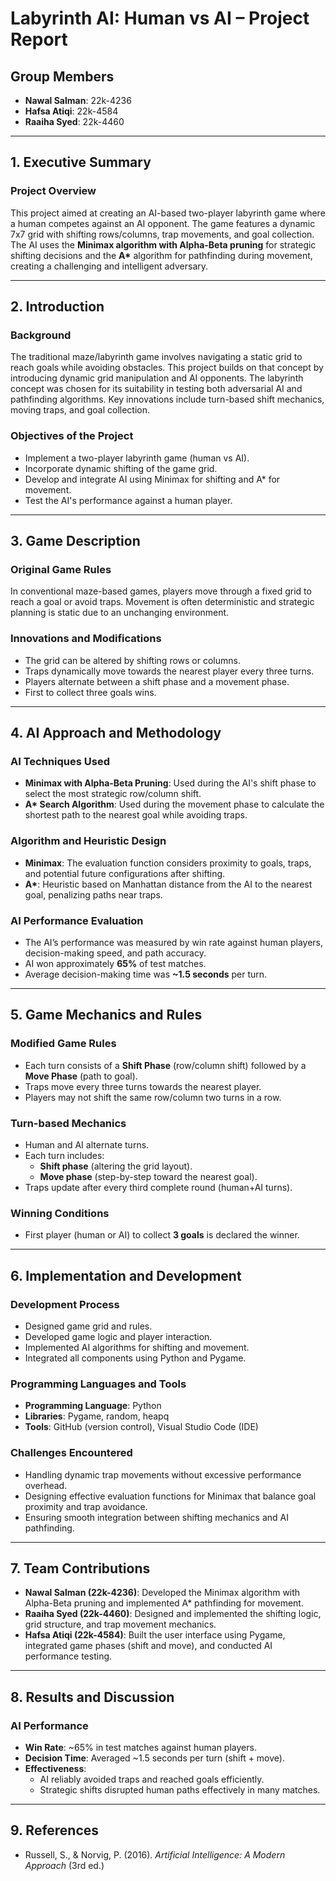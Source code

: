 # Labyrinth AI: Human vs AI – Project Report

## Group Members
- **Nawal Salman**: 22k-4236  
- **Hafsa Atiqi**: 22k-4584  
- **Raaiha Syed**: 22k-4460  

---

## 1. Executive Summary

### Project Overview
This project aimed at creating an AI-based two-player labyrinth game where a human competes against an AI opponent. The game features a dynamic 7x7 grid with shifting rows/columns, trap movements, and goal collection. The AI uses the **Minimax algorithm with Alpha-Beta pruning** for strategic shifting decisions and the **A\*** algorithm for pathfinding during movement, creating a challenging and intelligent adversary.

---

## 2. Introduction

### Background
The traditional maze/labyrinth game involves navigating a static grid to reach goals while avoiding obstacles. This project builds on that concept by introducing dynamic grid manipulation and AI opponents. The labyrinth concept was chosen for its suitability in testing both adversarial AI and pathfinding algorithms. Key innovations include turn-based shift mechanics, moving traps, and goal collection.

### Objectives of the Project
- Implement a two-player labyrinth game (human vs AI).  
- Incorporate dynamic shifting of the game grid.  
- Develop and integrate AI using Minimax for shifting and A\* for movement.  
- Test the AI's performance against a human player.  

---

## 3. Game Description

### Original Game Rules
In conventional maze-based games, players move through a fixed grid to reach a goal or avoid traps. Movement is often deterministic and strategic planning is static due to an unchanging environment.

### Innovations and Modifications
- The grid can be altered by shifting rows or columns.  
- Traps dynamically move towards the nearest player every three turns.  
- Players alternate between a shift phase and a movement phase.  
- First to collect three goals wins.  

---

## 4. AI Approach and Methodology

### AI Techniques Used
- **Minimax with Alpha-Beta Pruning**: Used during the AI's shift phase to select the most strategic row/column shift.  
- **A\* Search Algorithm**: Used during the movement phase to calculate the shortest path to the nearest goal while avoiding traps.  

### Algorithm and Heuristic Design
- **Minimax**: The evaluation function considers proximity to goals, traps, and potential future configurations after shifting.  
- **A\***: Heuristic based on Manhattan distance from the AI to the nearest goal, penalizing paths near traps.  

### AI Performance Evaluation
- The AI’s performance was measured by win rate against human players, decision-making speed, and path accuracy.  
- AI won approximately **65%** of test matches.  
- Average decision-making time was **~1.5 seconds** per turn.  

---

## 5. Game Mechanics and Rules

### Modified Game Rules
- Each turn consists of a **Shift Phase** (row/column shift) followed by a **Move Phase** (path to goal).  
- Traps move every three turns towards the nearest player.  
- Players may not shift the same row/column two turns in a row.  

### Turn-based Mechanics
- Human and AI alternate turns.  
- Each turn includes:  
  - **Shift phase** (altering the grid layout).  
  - **Move phase** (step-by-step toward the nearest goal).  
- Traps update after every third complete round (human+AI turns).  

### Winning Conditions
- First player (human or AI) to collect **3 goals** is declared the winner.  

---

## 6. Implementation and Development

### Development Process
- Designed game grid and rules.  
- Developed game logic and player interaction.  
- Implemented AI algorithms for shifting and movement.  
- Integrated all components using Python and Pygame.  

### Programming Languages and Tools
- **Programming Language**: Python  
- **Libraries**: Pygame, random, heapq  
- **Tools**: GitHub (version control), Visual Studio Code (IDE)  

### Challenges Encountered
- Handling dynamic trap movements without excessive performance overhead.  
- Designing effective evaluation functions for Minimax that balance goal proximity and trap avoidance.  
- Ensuring smooth integration between shifting mechanics and AI pathfinding.  

---

## 7. Team Contributions

- **Nawal Salman (22k-4236)**: Developed the Minimax algorithm with Alpha-Beta pruning and implemented A\* pathfinding for movement.  
- **Raaiha Syed (22k-4460)**: Designed and implemented the shifting logic, grid structure, and trap movement mechanics.  
- **Hafsa Atiqi (22k-4584)**: Built the user interface using Pygame, integrated game phases (shift and move), and conducted AI performance testing.  

---

## 8. Results and Discussion

### AI Performance
- **Win Rate**: ~65% in test matches against human players.  
- **Decision Time**: Averaged ~1.5 seconds per turn (shift + move).  
- **Effectiveness**:  
  - AI reliably avoided traps and reached goals efficiently.  
  - Strategic shifts disrupted human paths effectively in many matches.  

---

## 9. References
- Russell, S., & Norvig, P. (2016). *Artificial Intelligence: A Modern Approach* (3rd ed.)  
